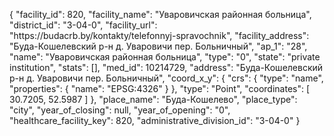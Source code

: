 {
    "facility_id": 820,
    "facility_name": "Уваровичская районная больница",
    "district_id": "3-04-0",
    "facility_url": "https:\/\/budacrb.by\/kontakty\/telefonnyj-spravochnik",
    "facility_address": "Буда-Кошелевский р-н д. Уваровичи пер. Больничный",
    "ap_1": "28",
    "name": "Уваровичская районная больница",
    "type": "0",
    "state": "private institution",
    "stats": [],
    "med_id": 10214729,
    "address": "Буда-Кошелевский р-н д. Уваровичи пер. Больничный",
    "coord_x_y": {
        "crs": {
            "type": "name",
            "properties": {
                "name": "EPSG:4326"
            }
        },
        "type": "Point",
        "coordinates": [
            30.7205,
            52.5987
        ]
    },
    "place_name": "Буда-Кошелево",
    "place_type": "city",
    "year_of_closing": null,
    "year_of_opening": "0",
    "healthcare_facility_key": 820,
    "administrative_division_id": "3-04-0"
}